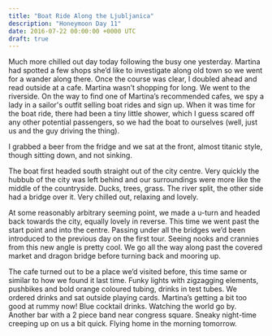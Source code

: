 ```yaml
---
title: "Boat Ride Along the Ljubljanica"
description: "Honeymoon Day 11"
date: 2016-07-22 00:00:00 +0000 UTC
draft: true
---
```


Much more chilled out day today following the busy one yesterday. Martina had
spotted a few shops she’d like to investigate along old town so we went for a
wander along there. Once the course was clear, I doubled ahead and read outside
at a cafe. Martina wasn’t shopping for long. We went to the riverside. On the
way to find one of Martina’s recommended cafes, we spy a lady in a sailor's
outfit selling boat rides and sign up. When it was time for the boat ride, there
had been a tiny little shower, which I guess scared off any other potential
passengers, so we had the boat to ourselves (well, just us and the guy driving
the thing).

I grabbed a beer from the fridge and we sat at the front, almost titanic style,
though sitting down, and not sinking.

The boat first headed south straight out of the city centre. Very quickly the
hubbub of the city was left behind and our surroundings were more like the
middle of the countryside. Ducks, trees, grass. The river split, the other side
had a bridge over it. Very chilled out, relaxing and lovely.

At some reasonably arbitrary seeming point, we made a u-turn and headed back
towards the city, equally lovely in reverse. This time we went past the start
point and into the centre. Passing under all the bridges we’d been introduced to
the previous day on the first tour. Seeing nooks and crannies from this new
angle is pretty cool. We go all the way along past the covered market and dragon
bridge before turning back and mooring up.

The cafe turned out to be a place we’d visited before, this time same or similar
to how we found it last time. Funky lights with zigzagging elements, pushbikes
and bold orange coloured tubing, drinks in test tubes. We ordered drinks and sat
outside playing cards. Martina’s getting a bit too good at rummy now! Blue
cocktail drinks. Watching the world go by. Another bar with a 2 piece band near
congress square. Sneaky night-time creeping up on us a bit quick. Flying home in
the morning tomorrow.
